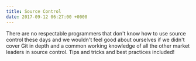 ```yaml
---
title: Source Control
date: 2017-09-12 06:27:00 +0000
---
```


There are no respectable programmers that don't know how to use source control these days and we wouldn't feel good about ourselves if we didn't cover Git in depth and a common working knowledge of all the other market leaders in source control. Tips and tricks and best practices included!
